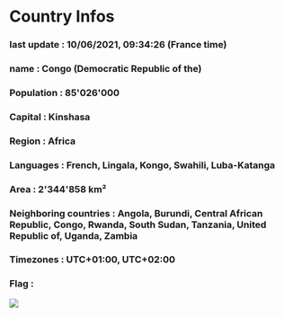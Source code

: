 # Country  Infos
### last update : 10/06/2021, 09:34:26 (France time)

### name : Congo (Democratic Republic of the)
### Population : 85'026'000
### Capital : Kinshasa
### Region : Africa
### Languages : French, Lingala, Kongo, Swahili, Luba-Katanga
### Area : 2'344'858 km²
### Neighboring countries : Angola, Burundi, Central African Republic, Congo, Rwanda, South Sudan, Tanzania, United Republic of, Uganda, Zambia
### Timezones : UTC+01:00, UTC+02:00

### Flag :
![](https://restcountries.eu/data/cod.svg)